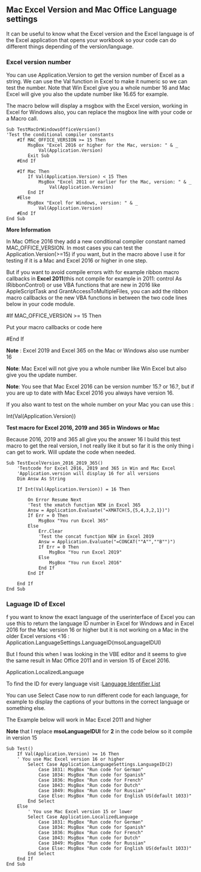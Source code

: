 ## Mac Excel Version and Mac Office Language settings

It can be useful to know what the Excel version and the Excel language is of the Excel application that opens your workbook so your code can do different things depending of the version/language.  

### Excel version number

You can use Application.Version to get the version number of Excel as a string. We can use the Val function in Excel to make it numeric so we can test the number. Note that Win Excel give you a whole number 16 and Mac Excel will give you also the update number like 16.65 for example.  

The macro below will display a msgbox with the Excel version, working in Excel for Windows also, you can replace the msgbox line with your code or a Macro call.

```vbnet
Sub TestMacOrWindowsOfficeVersion()
'Test the conditional compiler constants
    #If MAC_OFFICE_VERSION >= 15 Then
        MsgBox "Excel 2016 or higher for the Mac, version: " & _
            Val(Application.Version)
        Exit Sub
    #End If

    #If Mac Then
        If Val(Application.Version) < 15 Then
            MsgBox "Excel 2011 or earlier for the Mac, version: " & _
                Val(Application.Version)
        End If
    #Else
        MsgBox "Excel for Windows, version: " & _
            Val(Application.Version)
    #End If
End Sub
```

**More Information**  

In Mac Office 2016 they add a new conditional compiler constant named MAC\_OFFICE\_VERSION. In most cases you can test the Application.Version(>=15) if you want, but in the macro above I use it for testing if it is a Mac and Excel 2016 or higher in one step.  

But if you want to avoid compile errors with for example ribbon macro callbacks in **Excel 2011**(this not compile for example in 2011: control As IRibbonControl) or use VBA functions that are new in 2016 like AppleScriptTask and GrantAccessToMultipleFiles, you can add the ribbon macro callbacks or the new VBA functions in between the two code lines below in your code module.  

#If MAC\_OFFICE\_VERSION >= 15 Then  

Put your macro callbacks or code here  

#End If  

**Note** : Excel 2019 and Excel 365 on the Mac or Windows also use number 16  

**Note**: Mac Excel will not give you a whole number like Win Excel but also give you the update number.  

**Note**: You see that Mac Excel 2016 can be version number 15.? or 16.?, but if you are up to date with Mac Excel 2016 you always have version 16.  

If you also want to test on the whole number on your Mac you can use this :  

Int(Val(Application.Version))  

**Test macro for Excel 2016, 2019 and 365 in Windows or Mac**  

Because 2016, 2019 and 365 all give you the answer 16 I build this test macro to get the real version, I not really like it but so far it is the only thing i can get to work. Will update the code when needed.

```vbnet
Sub TestExcelVersion_2016_2019_365()
    'Testcode for Excel 2016, 2019 and 365 in Win and Mac Excel
    'Application.version will display 16 for all versions
    Dim Answ As String

    If Int(Val(Application.Version)) = 16 Then

        On Error Resume Next
        'Test the xmatch function NEW in Excel 365
        Answ = Application.Evaluate("=XMATCH(5,{5,4,3,2,1})")
        If Err = 0 Then
            MsgBox "You run Excel 365"
        Else
            Err.Clear
            'Test the concat function NEW in Excel 2019
            Answ = Application.Evaluate("=CONCAT(""A"",""B"")")
            If Err = 0 Then
                MsgBox "You run Excel 2019"
            Else
                MsgBox "You run Excel 2016"
            End If
        End If

    End If
End Sub
```

### Laguage ID of Excel

f you want to know the exact language of the userinterface of Excel you can use this to return the language ID number in Excel for Windows and in Excel 2016 for the Mac version 16 or higher but it is not working on a Mac in the older Excel versions <16 :  
Application.LanguageSettings.LanguageID(msoLanguageIDUI)  

But I found this when I was looking in the VBE editor and it seems to give the same result in Mac Office 2011 and in version 15 of Excel 2016.  

Application.LocalizedLanguage  

To find the ID for every language visit :[Language Identifier List](https://docs.microsoft.com/en-us/deployoffice/office2016/language-identifiers-and-optionstate-id-values-in-office-2016)  

You can use Select Case now to run different code for each language, for example to display the captions of your buttons in the correct language or something else.  

The Example below will work in Mac Excel 2011 and higher  

**Note** that I replace **msoLanguageIDUI** for **2** in the code below so it compile in version 15

```vbnet
Sub Test()
    If Val(Application.Version) >= 16 Then
    ' You use Mac Excel version 16 or higher
        Select Case Application.LanguageSettings.LanguageID(2)
            Case 1031: MsgBox "Run code for German"
            Case 1034: MsgBox "Run code for Spanish"
            Case 1036: MsgBox "Run code for French"
            Case 1043: MsgBox "Run code for Dutch"
            Case 1049: MsgBox "Run code for Russian"
            Case Else: MsgBox "Run code for English US(default 1033)"
        End Select
    Else
        ' You use Mac Excel version 15 or lower
        Select Case Application.LocalizedLanguage
            Case 1031: MsgBox "Run code for German"
            Case 1034: MsgBox "Run code for Spanish"
            Case 1036: MsgBox "Run code for French"
            Case 1043: MsgBox "Run code for Dutch"
            Case 1049: MsgBox "Run code for Russian"
            Case Else: MsgBox "Run code for English US(default 1033)"
        End Select
    End If
End Sub
```